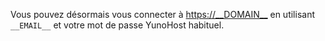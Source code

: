 Vous pouvez désormais vous connecter à <https://__DOMAIN__> en utilisant `__EMAIL__` et votre mot de passe YunoHost habituel.
